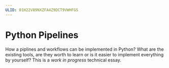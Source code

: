 ```yaml
---
ULID: 01H22V89NXZFA4Z9DCT9VWHFGS
---
```


# Python Pipelines

How a piplines and workflows can be implemented in Python? What are the existing tools, are they worth to learn or
is it easier to implement everything by yourself? This is a *work in progress* technical essay.

